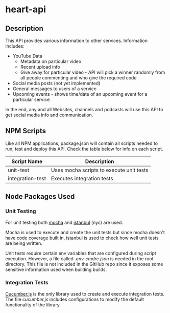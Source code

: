 # heart-api

## Description

This API provides various information to other services. Information includes:

- YouTube Data
  - Metadata on particular video
  - Recent upload info
  - Give away for particular video - API will pick a winner randomly from all people commenting and who give the required code
- Social media posts (not yet implemented)
- General messages to users of a service
- Upcoming events - shows time/date of an upcoming event for a particular service

In the end, any and all Websites, channels and podcasts will use this API to get social media info and communication.

## NPM Scripts

Like all NPM applications, package.json will contain all scripts needed to run, test and deploy this API. Check the table below for info on each script.

| Script Name | Description |
| ----------- | ----------- |
| unit-test   | Uses mocha scripts to execute unit tests |
| integration-test | Executes integration tests |

## Node Packages Used

### Unit Testing

For unit testing both [mocha](https://mochajs.org) and [istanbul](https://istanbul.js.org) (nyc) are used.

Mocha is used to execute and create the unit tests but since mocha doesn't have code coverage built in, istanbul is used to check how well unit tests are being written.

Unit tests require certain env variables that are configured during script execution. However, a file called *.env-cmdrc.json* is needed in the root directory. This file is not included in the GitHub repo since it exposes some sensitive information used when building builds.

### Integration Tests

[Cucumber.js](https://github.com/cucumber/cucumber-js/tree/master) is the only library used to create and execute integration tests. The file *cucumber.js* includes configurations to modify the default functionality of the library.
